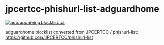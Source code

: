 # jpcertcc-phishurl-list-adguardhome

[![autoupdateing blocklist.txt](https://github.com/yqhr/jpcertcc-phishurl-list-adguardhome/actions/workflows/action.yml/badge.svg)](https://github.com/yqhr/jpcertcc-phishurl-list-adguardhome/actions/workflows/action.yml)

adguardhome blocklist converted from JPCERTCC / phishurl-list:
https://github.com/JPCERTCC/phishurl-list

